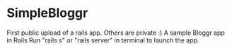 # SimpleBloggr
 First public upload of a rails app. Others are private :)
A sample Bloggr app in Rails
Run "rails s" or "rails server" in terminal to launch the app.
